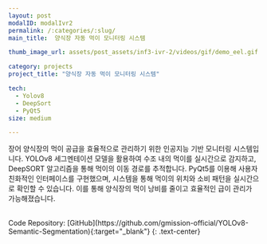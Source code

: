 ```yaml
---
layout: post
modalID: modalIvr2
permalink: /:categories/:slug/
main_title:  양식장 자동 먹이 모니터링 시스템 

thumb_image_url: assets/post_assets/inf3-ivr-2/videos/gif/demo_eel.gif

category: projects
project_title: "양식장 자동 먹이 모니터링 시스템"

tech:
  - Yolov8
  - DeepSort
  - PyQt5
size: medium

---
```


<div class="post-content-markdown">

장어 양식장의 먹이 공급을 효율적으로 관리하기 위한 인공지능 기반 모니터링 시스템입니다. YOLOv8 세그멘테이션 모델을 활용하여 수조 내의 먹이를 실시간으로 감지하고, DeepSORT 알고리즘을 통해 먹이의 이동 경로를 추적합니다. PyQt5를 이용해 사용자 친화적인 인터페이스를 구현했으며, 시스템을 통해 먹이의 위치와 소비 패턴을 실시간으로 확인할 수 있습니다. 이를 통해 양식장의 먹이 낭비를 줄이고 효율적인 급이 관리가 가능해졌습니다.

<br>
Code Repository: [GitHub](https://github.com/gmission-official/YOLOv8-Semantic-Segmentation){:target="_blank"}
{: .text-center}

</div>

